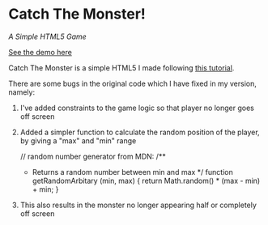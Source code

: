 # Catch The Monster! 
<em>A Simple HTML5 Game</em>

[See the demo here](http://aditibarbhai.github.io/catch-the-monster/)

Catch The Monster is a simple HTML5 I made following [this tutorial](http://www.lostdecadegames.com/how-to-make-a-simple-html5-canvas-game/).

There are some bugs in the original code which I have fixed in my version, namely:

1) I've added constraints to the game logic so that player no longer goes off screen

2) Added a simpler function to calculate the random position of the player, by giving a "max" and "min" range



    // random number generator from MDN:
    /**
     * Returns a random number between min and max
     */
    function getRandomArbitary (min, max) {
        return Math.random() * (max - min) + min;
    }

3) This also results in the monster no longer appearing half or completely off screen 
